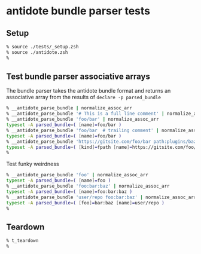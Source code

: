 # antidote bundle parser tests

## Setup

```zsh
% source ./tests/_setup.zsh
% source ./antidote.zsh
%
```

## Test bundle parser associative arrays

The bundle parser takes the antidote bundle format and returns an associative array
from the results of `declare -p parsed_bundle`

```zsh
% __antidote_parse_bundle | normalize_assoc_arr
% __antidote_parse_bundle '# This is a full line comment' | normalize_assoc_arr
% __antidote_parse_bundle 'foo/bar' | normalize_assoc_arr
typeset -A parsed_bundle=( [name]=foo/bar )
% __antidote_parse_bundle 'foo/bar  # trailing comment' | normalize_assoc_arr
typeset -A parsed_bundle=( [name]=foo/bar )
% __antidote_parse_bundle 'https://gitsite.com/foo/bar path:plugins/baz kind:fpath pre:"echo hello world"' | normalize_assoc_arr
typeset -A parsed_bundle=( [kind]=fpath [name]=https://gitsite.com/foo/bar [path]=plugins/baz [pre]='echo hello world' )
%
```

Test funky weirdness

```zsh
% __antidote_parse_bundle 'foo' | normalize_assoc_arr
typeset -A parsed_bundle=( [name]=foo )
% __antidote_parse_bundle 'foo:bar:baz' | normalize_assoc_arr
typeset -A parsed_bundle=( [name]=foo:bar:baz )
% __antidote_parse_bundle 'user/repo foo:bar:baz' | normalize_assoc_arr
typeset -A parsed_bundle=( [foo]=bar:baz [name]=user/repo )
%
```

## Teardown

```zsh
% t_teardown
%
```
